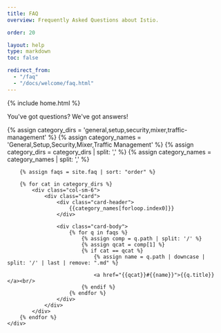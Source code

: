 ```yaml
---
title: FAQ
overview: Frequently Asked Questions about Istio.

order: 20

layout: help
type: markdown
toc: false

redirect_from:
  - "/faq"
  - "/docs/welcome/faq.html"
---
```

{% include home.html %}

You've got questions? We've got answers!

<div class="faq">
    <div class="row">
        {% assign category_dirs = 'general,setup,security,mixer,traffic-management' %}
        {% assign category_names = 'General,Setup,Security,Mixer,Traffic Management' %}
        {% assign category_dirs = category_dirs | split: ',' %}
        {% assign category_names = category_names | split: ',' %}

        {% assign faqs = site.faq | sort: "order" %}

        {% for cat in category_dirs %}
            <div class="col-sm-6">
                <div class="card">
                    <div class="card-header">
                        {{category_names[forloop.index0]}}
                    </div>

                    <div class="card-body">
                        {% for q in faqs %}
                            {% assign comp = q.path | split: '/' %}
                            {% assign qcat = comp[1] %}
                            {% if cat == qcat %}
                                {% assign name = q.path | downcase | split: '/' | last | remove: ".md" %}

                                <a href="{{qcat}}#{{name}}">{{q.title}}</a><br/>
                            {% endif %}
                        {% endfor %}
                    </div>
                </div>
            </div>
        {% endfor %}
    </div>
</div>
